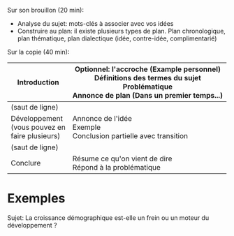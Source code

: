 Sur son brouillon (20 min):
- Analyse du sujet: mots-clés à associer avec vos idées
- Construire au plan: il existe plusieurs types de plan. Plan chronologique, plan thématique, plan dialectique (idée, contre-idée, complimentarié)

Sur la copie (40 min):

| Introduction                                         | Optionnel: l'accroche (Example personnel)<br>Définitions des termes du sujet<br>Problématique<br>Annonce de plan (Dans un premier temps...) |
| ---------------------------------------------------- | ------------------------------------------------------------------------------------------------------------------------------------------- |
| (saut de ligne)                                      |                                                                                                                                             |
| Développement<br>(vous pouvez en<br>faire plusieurs) | Annonce de l'idée<br>Exemple<br>Conclusion partielle avec transition                                                                        |
| (saut de ligne)                                      |                                                                                                                                             |
| Conclure                                             | Résume ce qu'on vient de dire<br>Répond à la problématique                                                                                  |
# Exemples

Sujet: La croissance démographique est-elle un frein ou un moteur du développement ?

